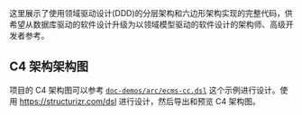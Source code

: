 这里展示了使用领域驱动设计(DDD)的分层架构和六边形架构实现的完整代码，供希望从数据库驱动的软件设计升级为以领域模型驱动的软件设计的架构师、高级开发者参考。

## C4 架构架构图

项目的 C4 架构图可以参考 [`doc-demos/arc/ecms-cc.dsl`](doc-demos/arc/ecms-cc.dsl) 这个示例进行设计。使用 https://structurizr.com/dsl 进行设计，然后导出和预览 C4 架构图。

